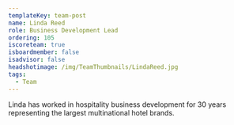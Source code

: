 ```yaml
---
templateKey: team-post
name: Linda Reed
role: Business Development Lead
ordering: 105
iscoreteam: true
isboardmember: false
isadvisor: false
headshotimage: /img/TeamThumbnails/LindaReed.jpg
tags:
  - Team
---
```


Linda has worked in hospitality business development for 30 years representing the largest multinational hotel brands.